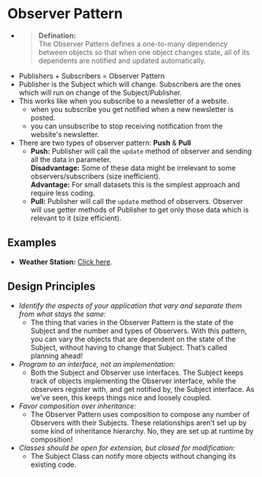 # Observer Pattern

- > **Defination:**  
  The Observer Pattern defines a one-to-many dependency between objects so that when one object changes state, all of its dependents are notified and updated automatically.
- Publishers + Subscribers = Observer Pattern
- Publisher is the Subject which will change. Subscribers are the ones which will run on change of the Subject/Publisher.
- This works like when you subscribe to a newsletter of a website.
  - when you subscribe you get notified when a new newsletter is posted.
  - you can unsubscribe to stop receiving notification from the website's newsletter.
- There are two types of observer pattern: **Push** & **Pull**
  - **Push:** Publisher will call the `update` method of observer and sending all the data in parameter.  
  **Disadvantage:** Some of these data might be irrelevant to some observers/subscribers (size inefficient).  
  **Advantage:** For small datasets this is the simplest approach and require less coding.  
  - **Pull:** Publisher will call the `update` method of observers. Observer will use getter methods of Publisher to get only those data which is relevant to it (size efficient).

## Examples

- **Weather Station:** [Click here](examples/opWeatherStation.py).

## Design Principles

- *Identify the aspects of your application that vary and separate them from what stays the same:*
  - The thing that varies in the Observer Pattern is the state of the Subject and the number and types of Observers. With this pattern, you can vary the objects that are dependent on the state of the Subject, without having to change that Subject. That’s called planning ahead!
- *Program to an interface, not an implementation:*
  - Both the Subject and Observer use interfaces. The Subject keeps track of objects implementing the Observer interface, while the observers register with, and get notified by, the Subject interface. As we’ve seen, this keeps things nice and loosely coupled.
- *Favor composition over inheritance:*
  - The Observer Pattern uses composition to compose any number of Observers with their Subjects. These relationships aren’t set up by some kind of inheritance hierarchy. No, they are set up at runtime by composition!
- *Classes should be open for extension, but closed for modification:*
  - The Subject Class can notify more objects without changing its existing code.


